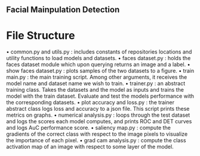## Facial Mainpulation Detection
# File Structure
• common.py and utils.py : includes constants of repositories locations
and utility functions to load models and datasets.
• faces dataset.py : holds the faces dataset module which upon querying
returns an image and a label.
• show faces dataset.py : plots samples of the two datasets to a figure.
• train main.py : the main training script. Among other arguments, it
receives the model name and dataset name we wish to train.
• trainer.py : an abstract training class. Takes the datasets and the model
as inputs and trains the model with the train dataset. Evaluate and test
the models performance with the corresponding datasets.
• plot accuracy and loss.py : the trainer abstract class logs loss and
accuracy to a json file. This script prints these metrics on graphs.
• numerical analysis.py : loops through the test dataset and logs the
scores each model computes, and prints ROC and DET curves and logs
AuC performance score.
• saliency map.py : compute the gradients of the correct class with respect to the image pixels to visualize the importance of each pixel.
• grad cam analysis.py : compute the class activation map of an image
with respect to some layer of the model.
